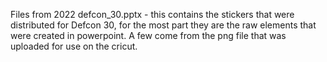 Files from 2022
defcon_30.pptx - this contains the stickers that were distributed for Defcon 30, for the most part they are the raw elements that were created in powerpoint.
A few come from the png file that was uploaded for use on the cricut.
